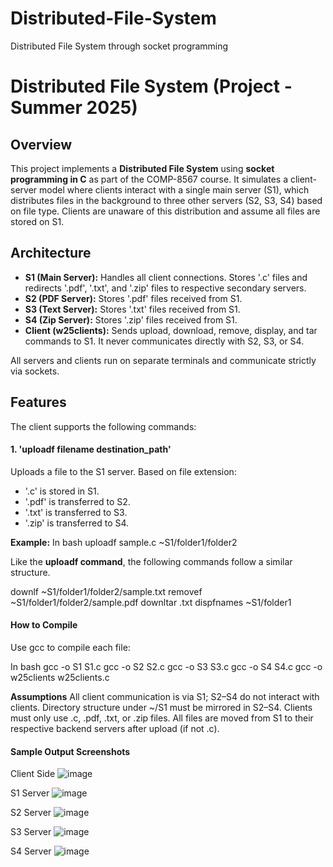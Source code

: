 # Distributed-File-System
Distributed File System through socket programming

# Distributed File System (Project - Summer 2025)

## Overview

This project implements a **Distributed File System** using **socket programming in C** as part of the COMP-8567 course. It simulates a client-server model where clients interact with a single main server (S1), which distributes files in the background to three other servers (S2, S3, S4) based on file type. Clients are unaware of this distribution and assume all files are stored on S1.

## Architecture

- **S1 (Main Server):** Handles all client connections. Stores '.c' files and redirects '.pdf', '.txt', and '.zip' files to respective secondary servers.
- **S2 (PDF Server):** Stores '.pdf' files received from S1.
- **S3 (Text Server):** Stores '.txt' files received from S1.
- **S4 (Zip Server):** Stores '.zip' files received from S1.
- **Client (w25clients):** Sends upload, download, remove, display, and tar commands to S1. It never communicates directly with S2, S3, or S4.

All servers and clients run on separate terminals and communicate strictly via sockets.

## Features

The client supports the following commands:

#### 1. 'uploadf filename destination_path'
Uploads a file to the S1 server. Based on file extension:
- '.c' is stored in S1.
- '.pdf' is transferred to S2.
- '.txt' is transferred to S3.
- '.zip' is transferred to S4.

**Example:**
In bash
uploadf sample.c ~S1/folder1/folder2

Like the **uploadf command**, the following commands follow a similar structure.

downlf ~S1/folder1/folder2/sample.txt
removef ~S1/folder1/folder2/sample.pdf
downltar .txt
dispfnames ~S1/folder1


#### **How to Compile**
Use gcc to compile each file:

In bash
gcc -o S1 S1.c
gcc -o S2 S2.c
gcc -o S3 S3.c
gcc -o S4 S4.c
gcc -o w25clients w25clients.c

**Assumptions**
All client communication is via S1; 
S2–S4 do not interact with clients.
Directory structure under ~/S1 must be mirrored in S2–S4.
Clients must only use .c, .pdf, .txt, or .zip files.
All files are moved from S1 to their respective backend servers after upload (if not .c).


#### Sample Output Screenshots
Client Side 
![image](https://github.com/user-attachments/assets/39eca2a7-8b7f-44aa-a46c-2e3648459a8f)

S1 Server
![image](https://github.com/user-attachments/assets/cf10b1cd-8d00-49ca-8b19-4d76a2b59cc9)

S2 Server
![image](https://github.com/user-attachments/assets/46637e5c-46ba-41f7-a552-1de3a714d6dc)

S3 Server
![image](https://github.com/user-attachments/assets/1a1501d7-e4be-45ff-b1ee-090bf3481f2c)

S4 Server
![image](https://github.com/user-attachments/assets/7c742548-e18c-4721-b872-de20c8ad129a)




